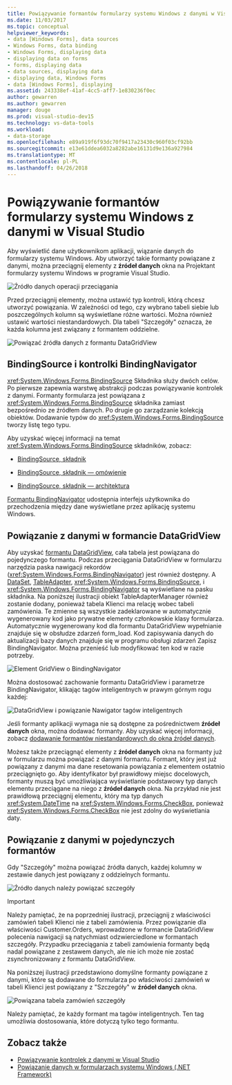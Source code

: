 ```yaml
---
title: Powiązywanie formantów formularzy systemu Windows z danymi w Visual Studio
ms.date: 11/03/2017
ms.topic: conceptual
helpviewer_keywords:
- data [Windows Forms], data sources
- Windows Forms, data binding
- Windows Forms, displaying data
- displaying data on forms
- forms, displaying data
- data sources, displaying data
- displaying data, Windows Forms
- data [Windows Forms], displaying
ms.assetid: 243338ef-41af-4cc5-aff7-1e830236f0ec
author: gewarren
ms.author: gewarren
manager: douge
ms.prod: visual-studio-dev15
ms.technology: vs-data-tools
ms.workload:
- data-storage
ms.openlocfilehash: e89a919f6f93dc70f9417a23430c960f03cf92bb
ms.sourcegitcommit: e13e61ddea6032a8282abe16131d9e136a927984
ms.translationtype: MT
ms.contentlocale: pl-PL
ms.lasthandoff: 04/26/2018
---
```

# <a name="bind-windows-forms-controls-to-data-in-visual-studio"></a>Powiązywanie formantów formularzy systemu Windows z danymi w Visual Studio
Aby wyświetlić dane użytkownikom aplikacji, wiązanie danych do formularzy systemu Windows. Aby utworzyć takie formanty powiązane z danymi, można przeciągnij elementy z **źródeł danych** okna na Projektant formularzy systemu Windows w programie Visual Studio.

![Źródło danych operacji przeciągania](../data-tools/media/raddata-data-source-drag-operation.png "operacji przeciągania raddata źródła danych")

Przed przeciągnij elementy, można ustawić typ kontroli, którą chcesz utworzyć powiązania. W zależności od tego, czy wybrano tabeli siebie lub poszczególnych kolumn są wyświetlane różne wartości.  Można również ustawić wartości niestandardowych. Dla tabeli "Szczegóły" oznacza, że każda kolumna jest związany z formantem oddzielne.

![Powiązać źródła danych z formantu DataGridView](../data-tools/media/raddata-bind-data-source-to-datagridview.png "raddata powiązanego źródła danych do formantu DataGridView")

## <a name="bindingsource-and-bindingnavigator-controls"></a>BindingSource i kontrolki BindingNavigator
<xref:System.Windows.Forms.BindingSource> Składnika służy dwóch celów. Po pierwsze zapewnia warstwę abstrakcji podczas powiązywanie kontrolek z danymi. Formanty formularza jest powiązana z <xref:System.Windows.Forms.BindingSource> składnika zamiast bezpośrednio ze źródłem danych. Po drugie go zarządzanie kolekcją obiektów. Dodawanie typów do <xref:System.Windows.Forms.BindingSource> tworzy listę tego typu.

Aby uzyskać więcej informacji na temat <xref:System.Windows.Forms.BindingSource> składników, zobacz:

-   [BindingSource, składnik](/dotnet/framework/winforms/controls/bindingsource-component)

-   [BindingSource, składnik — omówienie](/dotnet/framework/winforms/controls/bindingsource-component-overview)

-   [BindingSource, składnik — architektura](/dotnet/framework/winforms/controls/bindingsource-component-architecture)

[Formantu BindingNavigator](/dotnet/framework/winforms/controls/bindingnavigator-control-windows-forms) udostępnia interfejs użytkownika do przechodzenia między dane wyświetlane przez aplikację systemu Windows.

## <a name="bind-to-data-in-a-datagridview-control"></a>Powiązanie z danymi w formancie DataGridView
Aby uzyskać [formantu DataGridView](/dotnet/framework/winforms/controls/datagridview-control-overview-windows-forms), cała tabela jest powiązana do pojedynczego formantu. Podczas przeciągania DataGridView w formularzu narzędzia paska nawigacji rekordów (<xref:System.Windows.Forms.BindingNavigator>) jest również dostępny. A [DataSet](../data-tools/dataset-tools-in-visual-studio.md), [TableAdapter](../data-tools/create-and-configure-tableadapters.md), <xref:System.Windows.Forms.BindingSource>, i <xref:System.Windows.Forms.BindingNavigator> są wyświetlane na pasku składnika. Na poniższej ilustracji obiekt TableAdapterManager również zostanie dodany, ponieważ tabela Klienci ma relację wobec tabeli zamówienia. Te zmienne są wszystkie zadeklarowane w automatycznie wygenerowany kod jako prywatne elementy członkowskie klasy formularza. Automatycznie wygenerowany kod dla formantu DataGridView wypełnianie znajduje się w obsłudze zdarzeń form_load. Kod zapisywania danych do aktualizacji bazy danych znajduje się w programu obsługi zdarzeń Zapisz BindingNavigator. Można przenieść lub modyfikować ten kod w razie potrzeby.

![Element GridView o BindingNavigator](../data-tools/media/raddata-gridview-with-bindingnavigator.png "raddata GridView z właściwością BindingNavigator")

Można dostosować zachowanie formantu DataGridView i parametrze BindingNavigator, klikając tagów inteligentnych w prawym górnym rogu każdej:

![DataGridView i powiązanie Nawigator tagów inteligentnych](../data-tools/media/raddata-datagridview-and-binding-navigator-smart-tags.png "raddata DataGridView i powiązanie Nawigator tagów inteligentnych")

Jeśli formanty aplikacji wymaga nie są dostępne za pośrednictwem **źródeł danych** okna, można dodawać formanty. Aby uzyskać więcej informacji, zobacz [dodawanie formantów niestandardowych do okna źródeł danych](../data-tools/add-custom-controls-to-the-data-sources-window.md).

Możesz także przeciągnąć elementy z **źródeł danych** okna na formanty już w formularzu można powiązać z danymi formantu. Formant, który jest już powiązany z danymi ma dane resetowania powiązania z elementem ostatnio przeciągnięto go. Aby identyfikator był prawidłowy miejsc docelowych, formanty muszą być umożliwiająca wyświetlanie podstawowy typ danych elementu przeciągane na niego z **źródeł danych** okna. Na przykład nie jest prawidłową przeciągnij elementu, który ma typ danych <xref:System.DateTime> na <xref:System.Windows.Forms.CheckBox>, ponieważ <xref:System.Windows.Forms.CheckBox> nie jest zdolny do wyświetlania daty.

## <a name="bind-to-data-in-individual-controls"></a>Powiązanie z danymi w pojedynczych formantów
Gdy "Szczegóły" można powiązać źródła danych, każdej kolumny w zestawie danych jest powiązany z oddzielnych formantu.

![Źródło danych należy powiązać szczegóły](../data-tools/media/raddata-bind-data-source-to-details.png "raddata powiązanego źródła danych, aby uzyskać więcej informacji")

> [!IMPORTANT]
> Należy pamiętać, że na poprzedniej ilustracji, przeciągnij z właściwości zamówień tabeli Klienci nie z tabeli zamówienia. Przez powiązanie dla właściwości Customer.Orders, wprowadzone w formancie DataGridView polecenia nawigacji są natychmiast odzwierciedlone w formantach szczegóły. Przypadku przeciągania z tabeli zamówienia formanty będą nadal powiązane z zestawem danych, ale nie ich może nie zostać zsynchronizowany z formantu DataGridView.

Na poniższej ilustracji przedstawiono domyślne formanty powiązane z danymi, które są dodawane do formularza po właściwości zamówień w tabeli Klienci jest powiązany z "Szczegóły" w **źródeł danych** okna.

![Powiązana tabela zamówień szczegóły](../data-tools/media/raddata-orders-table-bound-to-details.png "powiązana tabela zamówień raddata szczegóły")

Należy pamiętać, że każdy formant ma tagów inteligentnych. Ten tag umożliwia dostosowania, które dotyczą tylko tego formantu.

## <a name="see-also"></a>Zobacz także

- [Powiązywanie kontrolek z danymi w Visual Studio](../data-tools/bind-controls-to-data-in-visual-studio.md)
- [Powiązanie danych w formularzach systemu Windows (.NET Framework)](/dotnet/framework/winforms/windows-forms-data-binding)